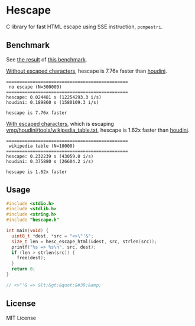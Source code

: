 # Hescape

C library for fast HTML escape using SSE instruction, `pcmpestri`.

## Benchmark

See [the result](https://app.wercker.com/k0kubun/hescape/runs/build/57b0919ce8960a01001b323a?step=57b091afc164c60001dd5d6f) of [this benchmark](https://github.com/k0kubun/hescape/blob/ee34bf9c70301d4fa43ef9d88b5dafddffebc865/benchmark/benchmark.c).

[Without escaped characters](https://github.com/k0kubun/hescape/blob/ee34bf9c70301d4fa43ef9d88b5dafddffebc865/benchmark/benchmark.c#L81), hescape is 7.76x faster than [houdini](https://github.com/vmg/houdini).

```
==============================================
 no escape (N=300000)
==============================================
hescape: 0.024481 s (12254293.3 i/s)
houdini: 0.189860 s (1580109.3 i/s)

hescape is 7.76x faster
```

[With escaped characters](https://github.com/k0kubun/hescape/blob/ee34bf9c70301d4fa43ef9d88b5dafddffebc865/benchmark/benchmark.c#L84), which is escaping [vmg/houdini/tools/wikipedia\_table.txt](https://github.com/vmg/houdini/blob/59727b85553b70d468743076219e620d6c0d3cad/tools/wikipedia_table.txt), hescape is 1.62x faster than [houdini](https://github.com/vmg/houdini).

```
==============================================
 wikipedia table (N=10000)
==============================================
hescape: 0.232239 s (43059.0 i/s)
houdini: 0.375880 s (26604.2 i/s)

hescape is 1.62x faster
```

## Usage

```c
#include <stdio.h>
#include <stdlib.h>
#include <string.h>
#include "hescape.h"

int main(void) {
  uint8_t *dest, *src = "<>\"'&";
  size_t len = hesc_escape_html(&dest, src, strlen(src));
  printf("%s => %s\n", src, dest);
  if (len > strlen(src)) {
    free(dest);
  }
  return 0;
}

// <>"'& => &lt;&gt;&quot;&#39;&amp;
```

## License

MIT License

